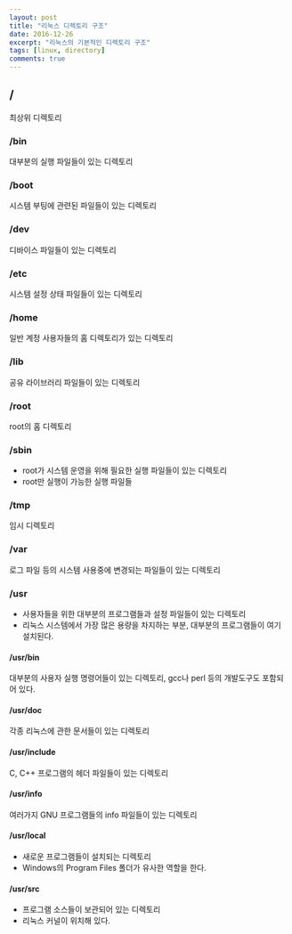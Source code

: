 ```yaml
---
layout: post
title: "리눅스 디렉토리 구조"
date: 2016-12-26
excerpt: "리눅스의 기본적인 디렉토리 구조"
tags: [linux, directory]
comments: true
---
```


## /

최상위 디렉토리

### /bin

대부분의 실행 파일들이 있는 디렉토리

### /boot

시스템 부팅에 관련된 파일들이 있는 디렉토리

### /dev

디바이스 파일들이 있는 디렉토리

### /etc

시스템 설정 상태 파일들이 있는 디렉토리

### /home

일반 계정 사용자들의 홈 디렉토리가 있는 디렉토리

### /lib

공유 라이브러리 파일들이 있는 디렉토리

### /root

root의 홈 디렉토리

### /sbin

 - root가 시스템 운영을 위해 필요한 실행 파일들이 있는 디렉토리
 - root만 실행이 가능한 실행 파일들

### /tmp

임시 디렉토리

### /var

로그 파일 등의 시스템 사용중에 변경되는 파일들이 있는 디렉토리

### /usr

 - 사용자들을 위한 대부분의 프로그램들과 설정 파일들이 있는 디렉토리
 - 리눅스 시스템에서 가장 많은 용량을 차지하는 부분, 대부분의 프로그램들이 여기 설치된다.

#### /usr/bin

대부분의 사용자 실행 명령어들이 있는 디렉토리, gcc나 perl 등의 개발도구도 포함되어 있다.

#### /usr/doc

각종 리눅스에 관한 문서들이 있는 디렉토리

#### /usr/include

C, C++ 프로그램의 헤더 파일들이 있는 디렉토리

#### /usr/info

여러가지 GNU 프로그램들의 info 파일들이 있는 디렉토리

#### /usr/local

 - 새로운 프로그램들이 설치되는 디렉토리
 - Windows의 Program Files 폴더가 유사한 역할을 한다.

#### /usr/src

 - 프로그램 소스들이 보관되어 있는 디렉토리
 - 리눅스 커널이 위치해 있다.
